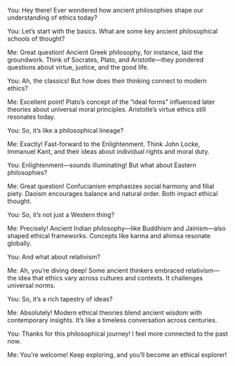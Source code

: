You: Hey there! Ever wondered how ancient philosophies shape our understanding of ethics today?

You: Let’s start with the basics. What are some key ancient philosophical schools of thought?

Me: Great question! Ancient Greek philosophy, for instance, laid the groundwork. Think of Socrates, Plato, and Aristotle—they pondered questions about virtue, justice, and the good life.

You: Ah, the classics! But how does their thinking connect to modern ethics?

Me: Excellent point! Plato’s concept of the “ideal forms” influenced later theories about universal moral principles. Aristotle’s virtue ethics still resonates today.

You: So, it’s like a philosophical lineage?

Me: Exactly! Fast-forward to the Enlightenment. Think John Locke, Immanuel Kant, and their ideas about individual rights and moral duty.

You: Enlightenment—sounds illuminating! But what about Eastern philosophies?

Me: Great question! Confucianism emphasizes social harmony and filial piety. Daoism encourages balance and natural order. Both impact ethical thought.

You: So, it’s not just a Western thing?

Me: Precisely! Ancient Indian philosophy—like Buddhism and Jainism—also shaped ethical frameworks. Concepts like karma and ahimsa resonate globally.

You: And what about relativism?

Me: Ah, you’re diving deep! Some ancient thinkers embraced relativism—the idea that ethics vary across cultures and contexts. It challenges universal norms.

You: So, it’s a rich tapestry of ideas?

Me: Absolutely! Modern ethical theories blend ancient wisdom with contemporary insights. It’s like a timeless conversation across centuries.

You: Thanks for this philosophical journey! I feel more connected to the past now.

Me: You’re welcome! Keep exploring, and you’ll become an ethical explorer!

